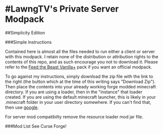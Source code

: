 #LawngTV's Private Server Modpack
=======================
##Simplicity Edition

###Simple Instructions

Contained here is almost all the files needed to run either a client or server with this modpack. I retain none of the distribution or attribution rights to the contents of this repo, and as such encourage you not to download it. Please refer to the [Feed the Beast Vanilla+](http://forum.feed-the-beast.com/threads/vanilla-press-release.93218/) pack if you want an official modpack.

To go against my instructions, simply download the zip file with the link to the right (the button which at the time of this writing says "Download Zip"). Then place the contents into your already working forge modded minecraft directory. If you are using a loader, then in the "instance" that loader created. If you are using the default minecraft launcher, this is likely in your .minecraft folder in your user directory somewhere. If you can't find that, then use [google](https://www.google.com/search?q=Minecraft+folder+location&oq=Minecraft+folder+location).

For server mod compatibilty remove the resource loader mod jar file.

###Mod List
See Curse Forge!